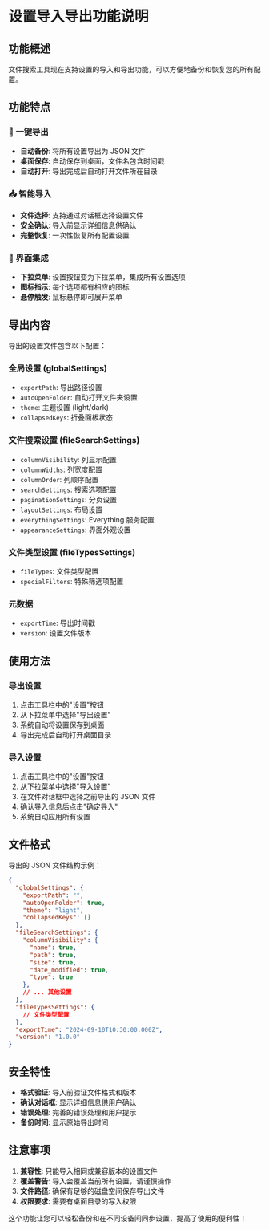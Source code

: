 # 设置导入导出功能说明

## 功能概述

文件搜索工具现在支持设置的导入和导出功能，可以方便地备份和恢复您的所有配置。

## 功能特点

### 🎯 一键导出
- **自动备份**: 将所有设置导出为 JSON 文件
- **桌面保存**: 自动保存到桌面，文件名包含时间戳
- **自动打开**: 导出完成后自动打开文件所在目录

### 📥 智能导入
- **文件选择**: 支持通过对话框选择设置文件
- **安全确认**: 导入前显示详细信息供确认
- **完整恢复**: 一次性恢复所有配置设置

### 🎨 界面集成
- **下拉菜单**: 设置按钮变为下拉菜单，集成所有设置选项
- **图标指示**: 每个选项都有相应的图标
- **悬停触发**: 鼠标悬停即可展开菜单

## 导出内容

导出的设置文件包含以下配置：

### 全局设置 (globalSettings)
- `exportPath`: 导出路径设置
- `autoOpenFolder`: 自动打开文件夹设置
- `theme`: 主题设置 (light/dark)
- `collapsedKeys`: 折叠面板状态

### 文件搜索设置 (fileSearchSettings)
- `columnVisibility`: 列显示配置
- `columnWidths`: 列宽度配置
- `columnOrder`: 列顺序配置
- `searchSettings`: 搜索选项配置
- `paginationSettings`: 分页设置
- `layoutSettings`: 布局设置
- `everythingSettings`: Everything 服务配置
- `appearanceSettings`: 界面外观设置

### 文件类型设置 (fileTypesSettings)
- `fileTypes`: 文件类型配置
- `specialFilters`: 特殊筛选项配置

### 元数据
- `exportTime`: 导出时间戳
- `version`: 设置文件版本

## 使用方法

### 导出设置
1. 点击工具栏中的"设置"按钮
2. 从下拉菜单中选择"导出设置"
3. 系统自动将设置保存到桌面
4. 导出完成后自动打开桌面目录

### 导入设置
1. 点击工具栏中的"设置"按钮
2. 从下拉菜单中选择"导入设置"
3. 在文件对话框中选择之前导出的 JSON 文件
4. 确认导入信息后点击"确定导入"
5. 系统自动应用所有设置

## 文件格式

导出的 JSON 文件结构示例：
```json
{
  "globalSettings": {
    "exportPath": "",
    "autoOpenFolder": true,
    "theme": "light",
    "collapsedKeys": []
  },
  "fileSearchSettings": {
    "columnVisibility": {
      "name": true,
      "path": true,
      "size": true,
      "date_modified": true,
      "type": true
    },
    // ... 其他设置
  },
  "fileTypesSettings": {
    // 文件类型配置
  },
  "exportTime": "2024-09-10T10:30:00.000Z",
  "version": "1.0.0"
}
```

## 安全特性

- **格式验证**: 导入前验证文件格式和版本
- **确认对话框**: 显示详细信息供用户确认
- **错误处理**: 完善的错误处理和用户提示
- **备份时间**: 显示原始导出时间

## 注意事项

1. **兼容性**: 只能导入相同或兼容版本的设置文件
2. **覆盖警告**: 导入会覆盖当前所有设置，请谨慎操作
3. **文件路径**: 确保有足够的磁盘空间保存导出文件
4. **权限要求**: 需要有桌面目录的写入权限

这个功能让您可以轻松备份和在不同设备间同步设置，提高了使用的便利性！

